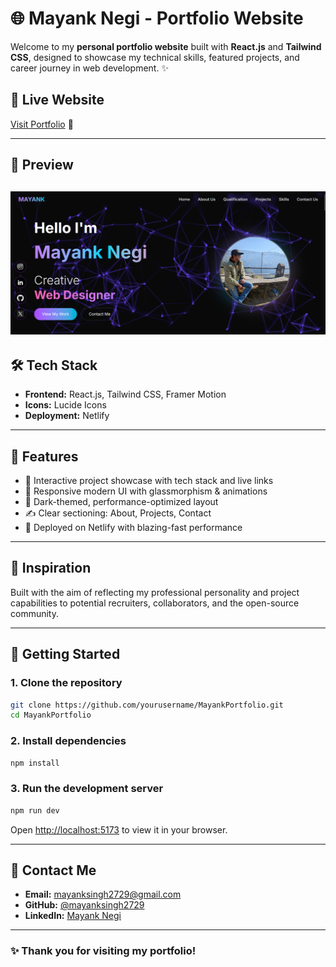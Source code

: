 # 🌐 Mayank Negi - Portfolio Website

Welcome to my **personal portfolio website** built with **React.js** and **Tailwind CSS**, designed to showcase my technical skills, featured projects, and career journey in web development. ✨

## 🔗 Live Website

[Visit Portfolio](https://mayankportfolio27.netlify.app/) 🚀

---

## 📸 Preview

![Portfolio Preview](/src/assets/Project4.png)
---

## 🛠️ Tech Stack

- **Frontend:** React.js, Tailwind CSS, Framer Motion
- **Icons:** Lucide Icons
- **Deployment:** Netlify

---

## 📁 Features

- 💼 Interactive project showcase with tech stack and live links  
- 🎨 Responsive modern UI with glassmorphism & animations  
- 🌙 Dark-themed, performance-optimized layout  
- ✍️ Clear sectioning: About, Projects, Contact  
- 🚀 Deployed on Netlify with blazing-fast performance

---

## 🧠 Inspiration

Built with the aim of reflecting my professional personality and project capabilities to potential recruiters, collaborators, and the open-source community.

---

## 🚀 Getting Started

### 1. Clone the repository

```bash
git clone https://github.com/yourusername/MayankPortfolio.git
cd MayankPortfolio
```

### 2. Install dependencies

```bash
npm install
```

### 3. Run the development server

```bash
npm run dev
```

Open [http://localhost:5173](http://localhost:5173) to view it in your browser.

---

## 📧 Contact Me

- **Email:** mayanksingh2729@gmail.com  
- **GitHub:** [@mayanksingh2729](https://github.com/mayanksingh2729)  
- **LinkedIn:** [Mayank Negi](https://linkedin.com/in/mayank-negi-bb50a427a)

---


### ✨ Thank you for visiting my portfolio!
